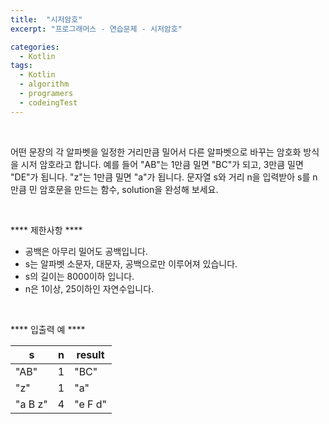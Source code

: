 ```yaml
---
title:  "시저암호"
excerpt: "프로그래머스 - 연습문제 - 시저암호"

categories:
  - Kotlin
tags: 
  - Kotlin
  - algorithm 
  - programers
  - codeingTest
---
```


<br/>

어떤 문장의 각 알파벳을 일정한 거리만큼 밀어서 다른 알파벳으로 바꾸는 암호화 방식을 시저 암호라고 합니다. 예를 들어 "AB"는 1만큼 밀면 "BC"가 되고, 3만큼 밀면 "DE"가 됩니다. "z"는 1만큼 밀면 "a"가 됩니다. 문자열 s와 거리 n을 입력받아 s를 n만큼 민 암호문을 만드는 함수, solution을 완성해 보세요.

<br/>

**** 제한사항 ****

 - 공백은 아무리 밀어도 공백입니다.
 - s는 알파벳 소문자, 대문자, 공백으로만 이루어져 있습니다.
 - s의 길이는 8000이하 입니다.
 - n은 1이상, 25이하인 자연수입니다.

<br/>

**** 입출력 예 ****

|s|n|result|
|-|-|------|
|"AB"|1|"BC"|
|"z"|1|"a"|
|"a B z"|4|"e F d"|